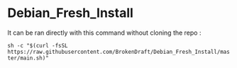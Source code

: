 # Debian_Fresh_Install



It can be ran directly with this command without cloning the repo :

`sh -c "$(curl -fsSL https://raw.githubusercontent.com/BrokenDraft/Debian_Fresh_Install/master/main.sh)"`
